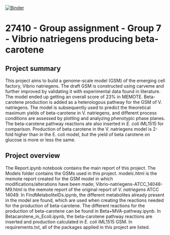 [![Binder](https://mybinder.org/badge_logo.svg)](https://mybinder.org/v2/gh/27410/27410-2020-group-project-group-7_vibrio-natriegens/main)

# 27410 - Group assignment - Group 7 - Vibrio natriegens producing beta-carotene

## Project summary
This project aims to build a genome-scale model (GSM) of the emerging cell factory, Vibrio natriegens. The draft GSM is constructed using carveme and further improved by validating it with experimental data found in literature. The model ended up getting an overall score of 23% in MEMOTE. Beta-carotene production is added as a heterologous pathway for the GSM of V. natriegens. The model is subsequently used to predict the theoretical maximum yields of beta-carotene in V. natriegens, and different process conditions are assessed by plotting and analyzing phenotypic phase planes. The beta-carotene pathway reactions ate also inserted in *E. coli* iML1515 for comparison. Production of beta carotene in the V. natriegens model is 2-fold higher than in the E. coli model, but the yield of beta carotene on glucose is more or less the same.

## Project overview
The Report.ipynb notebook contains the main report of this project. The Models folder contains the GSMs used in this project. modelc.html is the memote report created for the GSM model in which modifications/alterations have been made; Vibrio-natriegens-ATCC_14048-M9.html is the memote report of the original report of *V. natriegens* ATCC 14049. In FindMetaboliteIDs.ipynb, the different metabolites already present in the model are found, which are used when creating the reactions needed for the production of beta-carotene. The different reactions for the production of beta-carotene can be found in Beta+MVA-pathway.ipynb. In Betacarotene_in_Ecoli.ipynb, the beta-carotene pathway reactions are inserted and production calculated in *E. coli* iML1515 GSM.  In requirements.txt, all of the packages applied in this project are listed. 

